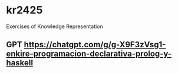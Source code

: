 # kr2425
Exercises of Knowledge Representation

## GPT https://chatgpt.com/g/g-X9F3zVsg1-enkire-programacion-declarativa-prolog-y-haskell
